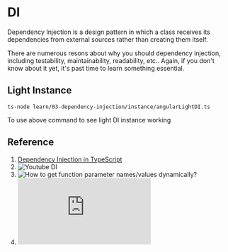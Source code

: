 # DI

Dependency Injection is a design pattern in which a class receives its dependencies from external sources rather than creating them itself.

There are numerous resons about why you should dependency injection, including testability, maintainability, readability, etc.. Again, if you don't know about it yet, it's past time to learn something essential.

## Light Instance

`ts-node learn/03-dependency-injection/instance/angularLightDI.ts `

To use above command to see light DI instance working

## Reference

1. [Dependency Injection in TypeScript](https://nehalist.io/dependency-injection-in-typescript/)
2. ![Youtube DI](https://www.youtube.com/watch?v=69VeYoKzL6I)
3. ![How to get function parameter names/values dynamically?](https://stackoverflow.com/questions/1007981/how-to-get-function-parameter-names-values-dynamically)
4. ![Deep TypeScript](https://jkchao.github.io/typescript-book-chinese/tips/metadata.html#%E8%87%AA%E5%AE%9A%E4%B9%89-metadatakey)